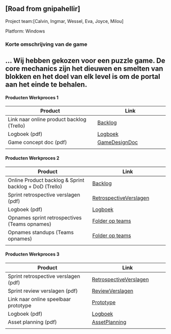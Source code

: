 ## [Road from gnipahellir]
Project team:[Calvin, Ingmar, Wessel, Eva, Joyce, Milou]

Platform:
Windows

### Korte omschrijving van de game
...
Wij hebben gekozen voor een puzzle game. De core mechanics zijn het dieuwen en smelten van blokken en het doel van elk level is om de portal aan het einde te behalen.
---
#### Producten Werkproces 1
| Product  | Link |
| ------ |  ------ |
| Link naar online product backlog (Trello) | [Backlog]
| Logboek (pdf)                             | [Logboek]
| Game concept doc (pdf)                    | [GameDesignDoc]
|<img width=500/>|<img width=300/>|
   
#### Producten Werkproces 2
| Product  | Link |
| ------ |  ------ |
| Online Product backlog & Sprint backlog + DoD (Trello)    | [Backlog]
| Sprint retrospective verslagen (pdf)                      | [RetrospectiveVerslagen]
| Logboek (pdf)                                             | [Logboek]
| Opnames sprint retrospectives (Teams opnames)             | [Folder op teams]
| Opnames standups (Teams opnames)                          | [Folder op teams]
|<img width=500/>|<img width=300/>|
   
#### Producten Werkproces 3
| Product  | Link |
| ------ |  ------ |
| Sprint retrospective verslagen (pdf)  | [RetrospectiveVerslagen]
| Sprint review verslagen (pdf)         | [ReviewVerslagen]
| Link naar online speelbaar prototype  | [Prototype]
| Logboek (pdf)                         | [Logboek]
| Asset planning (pdf)                  | [AssetPlanning]
|<img width=500/>|<img width=300/>|

   [Backlog]: <https://trello.com/b/t2qXeH9d/hellia>
   [Logboek]: <https://docs.google.com/spreadsheets/d/1tDrZ8fX7jP0w2hCwREO-HmhyLi4ouiQXwd5eqgX6rDc/edit?usp=sharing>
   [GameDesignDoc]: <https://docs.google.com/document/d/1X8w5dRuU9g5nfQ2QCCFAKI6omYNJrcBamgBn_oaYEVU/edit>
   [RetrospectiveVerslagen]: <>
   [ReviewVerslagen]: <>
   [Prototype]: <https://drive.google.com/file/d/1y2W1dx5Jl7iveq_Efwup67ssijkLqh93/view?usp=sharing>
   [Folder op teams]: <https://teams.microsoft.com/_#/school/files/Team%2003?threadId=19%3Abfb439f003e7454897270061ceb4a8ef%40thread.tacv2&ctx=channel&context=Opnamens&rootfolder=%252Fteams%252FMytheGDGA2021-Team3%252FGedeelde%2520documenten%252FTeam%25203%252FOpnamens>
   [AssetPlanning]: <https://trello.com/b/t2qXeH9d/hellia>
   
